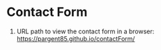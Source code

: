 # Contact Form

1. URL path to view the contact form in a browser: https://pargent85.github.io/contactForm/
